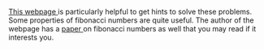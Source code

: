 <a href="http://webspace.ship.edu/msrenault/fibonacci/fib.htm">This webpage </a> is particularly helpful to get hints to solve these problems. Some properties of fibonacci numbers are quite useful. The author of the webpage has a <a href="http://webspace.ship.edu/msrenault/fibonacci/FibThesis.pdf"> paper </a> on fibonacci numbers as well that you may read if it interests you. 
